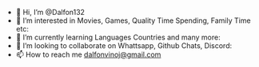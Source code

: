 - 👋 Hi, I’m @Dalfon132
- 👀 I’m interested in Movies, Games, Quality Time Spending, Family Time etc:
- 🌱 I’m currently learning Languages Countries and many more:
- 💞️ I’m looking to collaborate on Whattsapp, Github Chats, Discord:
- 📫 How to reach me dalfonvinoj@gmail.com

<!---
Dalfon132/Dalfon132 is a ✨ special ✨ repository because its `README.md` (this file) appears on your GitHub profile.
You can click the Preview link to take a look at your changes.
--->
